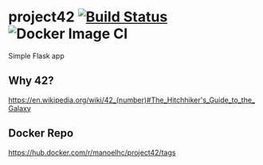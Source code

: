 # project42 [![Build Status](https://travis-ci.com/manoelhc/project42.svg?branch=master)](https://travis-ci.com/manoelhc/project42) ![Docker Image CI](https://github.com/manoelhc/project42/workflows/Docker%20Image%20CI/badge.svg)
Simple Flask app

## Why 42?
https://en.wikipedia.org/wiki/42_(number)#The_Hitchhiker's_Guide_to_the_Galaxy


## Docker Repo
https://hub.docker.com/r/manoelhc/project42/tags